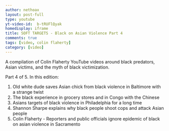 ```yaml
---
author: nethoax
layout: post-full
type: youtube
yt-video-id:  b-tRUFlQyak
homedisplay: iframe
title: SOFT TARGETS - Black on Asian Violence Part 4
comments: true
tags: [video, colin flaherty]
category: [video]
---
```

A compilation of Colin Flaherty YouTube videos around black predators, Asian victims, and the myth of black victimization. 

Part 4 of 5. In this edition:

1. Old white dude saves Asian chick from black violence in Baltimore with a strange twist
2. The black experience in grocery stores and in Congo with the Chinese
3. Asians targets of black violence in Philadelphia for a long time
4. Shannon Sharpe explains why black people shoot cops and attack Asian people
5. Colin Flaherty - Reporters and public officials ignore epidemic of black on asian violence in Sacramento
